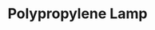 ---
layout: default
title: Polypropylene Lamp
product-image: /images/Lamp.jpg
image1: /images/Lamp.jpg
image2: /images/Lamp-4.jpg
image3: /images/Lamp-5.jpg
image4: /images/Lamp-6.jpg
slide1-image: /images/Lamp-1.jpg
slide2-image: /images/Lamp-2.jpg
slide3-image: /images/Lamp-3.jpg
slide1-text: Polypropylene Lamp
slide2-text: 
slide3-text: 
intro: Designed with shadow, light quality and manufacturing feasibility in mind, this lighting unit allows for flatpacking and simple, non-obtrusive hanging.
brief: Design a lighting unit using only one sheet of polypropylene plastic, cord, socket and lightbulb. All wiring needed to be done by hand.
idea: To use the cord as a structural element, connecting the entire system. Use the body of the shade mixed with offcuts from the plastic sheeting as packaging.
solution: Hang the lightbulb in the polypropylene and wrap it around a T-shaped top on the shade in order to hold everything together. Use red, fabric cord to display the connection point.
---